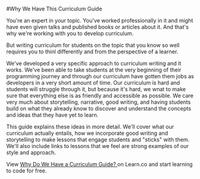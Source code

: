 #Why We Have This Curriculum Guide

You're an expert in your topic. You've worked professionally in it and might have even given talks and published books or articles about it. And that's why we're working with you to develop curriculum. 

But writing curriculum for students on the topic that you know so well requires you to thinl differently and from the perspective of a learner. 

We've developed a very specific approach to curriculum writing and it works. We've been able to take students at the very beginning of their programming journey and through our curriculum have gotten them jobs as developers in a very short amount of time. Our curriculum is hard and students will struggle through it, but because it's hard, we wnat to make sure that everything else is as friendly and accessible as possible. We care very much about storytelling, narrative, good writing, and having students build on what they already know to discover and understand the concepts and ideas that they have yet to learn. 

This guide explains these ideas in more detail. We'll cover what our curriculum actually entails, how we incorporate good writing and storytelling to make lessons that engage students and "sticks" with them. We'll also include links to lessons that we feel are strong examples of our style and approach. 
<p class='util--hide'>View <a href='https://learn.co/lessons/why-do-we-have-a-curriculum-guide'>Why Do We Have a Curriculum Guide? </a> on Learn.co and start learning to code for free.</p>
